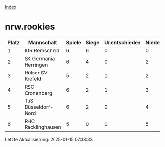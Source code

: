 [Index](./README.md)

# nrw.rookies

| Platz |  Mannschaft |  Spiele |  Siege |  Unentschieden |  Niederlagen |  Tore |  Differenz |  Punkte | 
| --- |  --- |  --- |  --- |  --- |  --- |  --- |  --- |  --- |  
|  1 |   IGR Remscheid |   6 |   6 |   0 |   0 |   43:5 |   38 |   18 |  
|  2 |   SK Germania Herringen |   6 |   4 |   0 |   2 |   28:17 |   11 |   12 |  
|  3 |   Hülser SV Krefeld |   5 |   2 |   1 |   2 |   12:11 |   1 |   7 |  
|  4 |   RSC Cronenberg |   6 |   2 |   1 |   3 |   16:17 |   -1 |   7 |  
|  5 |   TuS Düsseldorf-Nord |   6 |   2 |   0 |   4 |   22:30 |   -8 |   6 |  
|  6 |   RHC Recklinghausen |   5 |   0 |   0 |   5 |   2:43 |   -41 |   0 |  


Letzte Aktualisierung: 2025-01-15 07:38:33